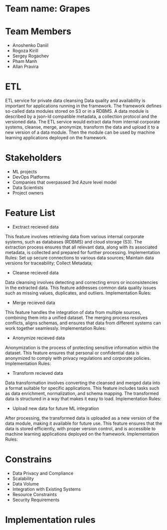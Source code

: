 # Team name: Grapes

# Team Members
- Anoshenko Daniil
- Rogoza Kirill
- Sergey Rogachev
- Pham Manh 
- Allan Pravira
  
# ETL
ETL service for private data cleansing
Data quality and availability is important for applications running in the framework.
The framework defines so-called data modules stored on S3 or in a RDBMS. 
A data module is described by a json-ld compatible metadata, a collection protocol and the versioned data. 
The ETL service would extract data from internal corporate systems, cleanse, merge, anonymize, transform the data and upload it to a new version of a data module. 
Then the module can be used by machine learning applications deployed on the framework.

# Stakeholders
 - ML projects
 - DevOps Platforms
 - Companies that overpassed 3rd Azure level model
 - Data Scientists
 - Project owners

# Feature List
- Exctract recieved data

This feature involves retrieving data from various internal corporate systems, such as databases (RDBMS) and cloud storage (S3). The extraction process ensures that all relevant data, along with its associated metadata, is collected and prepared for further processing.
  Implementation Rules: Set up secure connections to various data sources; Maintain data versions for traceability; Collect Metadata;
  
- Cleanse recieved data

Data cleansing involves detecting and correcting errors or inconsistencies in the extracted data. This feature addresses common data quality issues such as missing values, duplicates, and outliers. 
  Implementation Rules:

- Merge recieved data

This feature handles the integration of data from multiple sources, combining them into a unified dataset. The merging process resolves conflicts, aligns schemas, and ensures that data from different systems can work together seamlessly.
  Implementation Rules:

- Anonymize recieved data

Anonymization is the process of protecting sensitive information within the dataset. This feature ensures that personal or confidential data is anonymized to comply with privacy regulations and corporate policies.  
  Implementation Rules:

- Transform recieved data

Data transformation involves converting the cleansed and merged data into a format suitable for specific applications. This feature includes tasks such as data enrichment, normalization, and schema mapping. The transformed data is structured in a way that makes it easy to load.
  Implementation Rules:

- Upload new data for future ML integration

After processing, the transformed data is uploaded as a new version of the data module, making it available for future use. This feature ensures that the data is stored efficiently, with proper version control, and is accessible to machine learning applications deployed on the framework.
  Implementation Rules:

# Constrains
- Data Privacy and Compliance
- Scalability
- Data Volume
- Integration with Existing Systems
- Resource Constraints
- Security Requirements

# Implementation rules






